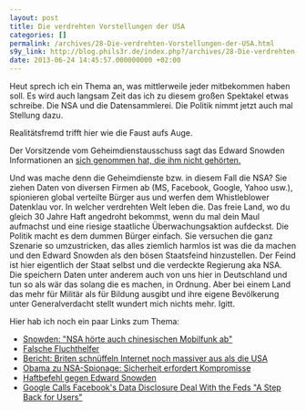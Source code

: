 ```yaml
---
layout: post
title: Die verdrehten Vorstellungen der USA
categories: []
permalink: /archives/28-Die-verdrehten-Vorstellungen-der-USA.html
s9y_link: http://blog.phils3r.de/index.php?/archives/28-Die-verdrehten-Vorstellungen-der-USA.html
date: 2013-06-24 14:45:57.000000000 +02:00
---
```

Heut sprech ich ein Thema an, was mittlerweile jeder mitbekommen haben soll. Es wird auch langsam Zeit das ich zu diesem großen Spektakel etwas schreibe. Die NSA und die Datensammlerei.
Die Politik nimmt jetzt auch mal Stellung dazu.

Realitätsfremd trifft hier wie die Faust aufs Auge.

Der Vorsitzende vom Geheimdienstausschuss sagt das Edward Snowden Informationen an [sich genommen hat, die ihm nicht gehörten.](http://www.heise.de/newsticker/meldung/Edward-Snowden-sucht-Asyl-in-Ecuador-1895122.html)

Und was mache denn die Geheimdienste bzw. in diesem Fall die NSA? Sie ziehen Daten von diversen Firmen ab (MS, Facebook, Google, Yahoo usw.), spionieren global verteilte Bürger aus und werfen dem Whistleblower Datenklau vor.
In welcher verdrehten Welt leben die. Das freie Land, wo du gleich 30 Jahre Haft angedroht bekommst, wenn du mal dein Maul aufmachst und eine riesige staatliche Überwachungsaktion aufdeckst.
Die Politik macht es dem dummen Bürger einfach. Sie versuchen die ganz Szenarie so umzustricken, das alles ziemlich harmlos ist was die da machen und den Edward Snowden als den bösen Staatsfeind hinzustellen. Der Feind ist hier eigentlich der Staat selbst und die verdeckte Regierung aka NSA. Die speichern Daten unter anderem auch von uns hier in Deutschland und tun so als wär das solang die es machen, in Ordnung. Aber bei einem Land das mehr für Militär als für Bildung ausgibt und ihre eigene Bevölkerung unter Generalverdacht stellt wundert mich nichts mehr. Igitt.

Hier hab ich noch ein paar Links zum Thema:

* [Snowden: "NSA hörte auch chinesischen Mobilfunk ab"](http://www.heise.de/newsticker/meldung/Snowden-NSA-hoerte-auch-chinesischen-Mobilfunk-ab-1894937.html)
* [Falsche Fluchthelfer](http://www.sueddeutsche.de/politik/ehemaliger-us-geheimdienstmitarbeiter-snowden-falsche-fluchthelfer-1.1705065)
* [ Bericht: Briten schnüffeln Internet noch massiver aus als die USA](http://www.heise.de/newsticker/meldung/Bericht-Briten-schnueffeln-Internet-noch-massiver-aus-als-die-USA-1894852.html)
* [ Obama zu NSA-Spionage: Sicherheit erfordert Kompromisse](http://www.heise.de/newsticker/meldung/Obama-zu-NSA-Spionage-Sicherheit-erfordert-Kompromisse-1891418.html)
* [Haftbefehl gegen Edward Snowden](http://www.heise.de/newsticker/meldung/Haftbefehl-gegen-Edward-Snowden-1894846.html)
* [Google Calls Facebook's Data Disclosure Deal With the Feds "A Step Back for Users"](http://allthingsd.com/20130614/google-calls-facebooks-data-disclosure-deal-with-the-feds-a-step-back-for-users/)
